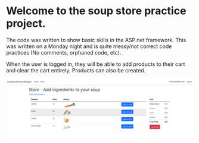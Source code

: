 # Welcome to the soup store practice project. 

The code was written to show basic skills in the ASP.net framework. This was written on a Monday night and is quite messy/not correct code practices (No comments, orphaned code, etc).

When the user is logged in, they will be able to add products to their cart and clear the cart entirely. Products can also be created.

![Site image](https://github.com/Hepnerd/SoupStorePracticeProject/blob/master/wwwroot/img/SiteShowcase.png?raw=true)
